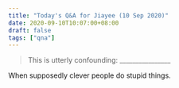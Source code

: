 ```yaml
---
title: "Today's Q&A for Jiayee (10 Sep 2020)"
date: 2020-09-10T10:07:00+08:00
draft: false
tags: ["qna"]
---
```

> This is utterly confounding: ________________

When supposedly clever people do stupid things.
